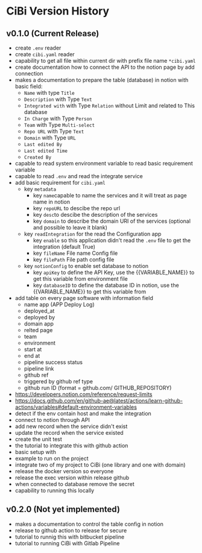 # CiBi Version History

## v0.1.0 (Current Release)
- create `.env` reader
- create `cibi.yaml` reader
- capability to get all file within current dir with prefix file name `*cibi.yaml`
- create documentation how to connect the API to the notion page by add connection
- makes a documentation to prepare the table (database) in notion with basic field:
    - `Name` with type `Title`
    - `Description` with Type `Text`
    - `Integrated with` with Type `Relation` without Limit and related to This database
    - `In Charge` with Type `Person`
    - `Team` with Type `Multi-select`
    - `Repo URL` with Type `Text`
    - `Domain` with Type `URL`
    - `Last edited By`
    - `Last edited Time`
    - `Created By`
- capable to read system environment variable to read basic requirement variable
- capable to read `.env` and read the integrate service
- add basic requirement for `cibi.yaml`
    - key `metadata`
        - key `name`capable to name the services and it will treat as page name in notion
        - key `repoURL` to descibe the repo url
        - key `desc`to descibe the description of the services
        - key `domain` to describe the domain URI of the services (optional and possible to leave it blank)
    - key `readIntegration` for the read the Configuration app
        - key `enable` so this application didn't read the `.env` file to get the integration (default True)
        - key `fileName` File name Config file
        - key `filePath` File path config file
    - key `notionConfig` to enable set database to notion
        - key `apiKey` to define the API Key, use the {{VARIABLE_NAME}} to get this variable from environment file
        - key `databaseID` to define the database ID in notion, use the {{VARIABLE_NAME}} to get this variable from
- add table on every page software with information field
    - name app (APP Deploy Log)
    - deployed_at
    - deployed by
    - domain app
    - relted page
    - team
    - environment
    - start at
    - end at
    - pipeline success status
    - pipeline link
    - github ref
    - triggered by github ref type
    - github run ID (format = github.com/ GITHUB_REPOSITORY)
- https://developers.notion.com/reference/request-limits
- https://docs.github.com/en/github-ae@latest/actions/learn-github-actions/variables#default-environment-variables
- detect if the env contain host and make the integration
- connect to notion through API
- add new record when the service didn't exist
- update the record when the service existed
- create the unit test
- the tutorial to integrate this with github action
- basic setup with 
- example to run on the project
- integrate two of my project to CiBi (one library and one with domain)
- release the docker version so everyone
- release the exec version within release github
- when connected to database remove the secret
- capability to running this locally

## v0.2.0 (Not yet implemented)

- makes a documentation to control the table config in notion
- release to github action to release for secure
- tutorial to runnig  this with bitbucket pipeline
- tutorial to running CiBi with Gitlab Pipeline